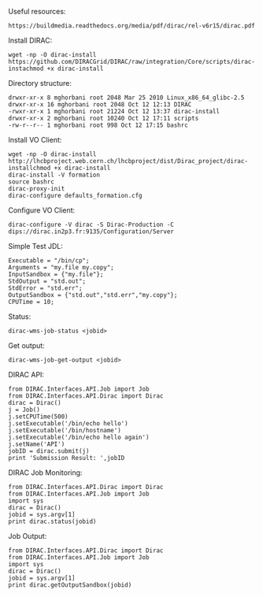 Useful resources:

    https://buildmedia.readthedocs.org/media/pdf/dirac/rel-v6r15/dirac.pdf


Install DIRAC:

    wget -np -O dirac-install https://github.com/DIRACGrid/DIRAC/raw/integration/Core/scripts/dirac-instachmod +x dirac-install

Directory structure:

    drwxr-xr-x 8 mghorbani root 2048 Mar 25 2010 Linux_x86_64_glibc-2.5
    drwxr-xr-x 16 mghorbani root 2048 Oct 12 12:13 DIRAC
    -rwxr-xr-x 1 mghorbani root 21224 Oct 12 13:37 dirac-install
    drwxr-xr-x 2 mghorbani root 10240 Oct 12 17:11 scripts
    -rw-r--r-- 1 mghorbani root 998 Oct 12 17:15 bashrc

Install VO Client:

    wget -np -O dirac-install http://lhcbproject.web.cern.ch/lhcbproject/dist/Dirac_project/dirac-installchmod +x dirac-install
    dirac-install -V formation
    source bashrc
    dirac-proxy-init
    dirac-configure defaults_formation.cfg

Configure VO Client:

    dirac-configure -V dirac -S Dirac-Production -C dips://dirac.in2p3.fr:9135/Configuration/Server

Simple Test JDL:

    Executable = "/bin/cp";
    Arguments = "my.file my.copy";
    InputSandbox = {"my.file"};
    StdOutput = "std.out";
    StdError = "std.err";
    OutputSandbox = {"std.out","std.err","my.copy"};
    CPUTime = 10;

Status:

    dirac-wms-job-status <jobid>

Get output:

    dirac-wms-job-get-output <jobid>

DIRAC API:

    from DIRAC.Interfaces.API.Job import Job
    from DIRAC.Interfaces.API.Dirac import Dirac
    dirac = Dirac()
    j = Job()
    j.setCPUTime(500)
    j.setExecutable('/bin/echo hello')
    j.setExecutable('/bin/hostname')
    j.setExecutable('/bin/echo hello again')
    j.setName('API')
    jobID = dirac.submit(j)
    print 'Submission Result: ',jobID

DIRAC Job Monitoring:

    from DIRAC.Interfaces.API.Dirac import Dirac
    from DIRAC.Interfaces.API.Job import Job
    import sys
    dirac = Dirac()
    jobid = sys.argv[1]
    print dirac.status(jobid)

Job Output:

    from DIRAC.Interfaces.API.Dirac import Dirac
    from DIRAC.Interfaces.API.Job import Job
    import sys
    dirac = Dirac()
    jobid = sys.argv[1]
    print dirac.getOutputSandbox(jobid)

